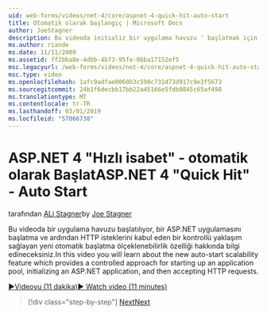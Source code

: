 ```yaml
---
uid: web-forms/videos/net-4/core/aspnet-4-quick-hit-auto-start
title: Otomatik olarak başlangıç | Microsoft Docs
author: JoeStagner
description: Bu videoda initializ bir uygulama havuzu ' başlatmak için denetlenen bir yaklaşım sağlayan yeni otomatik başlatma ölçeklenebilirlik özelliği hakkında bilgi edineceksiniz...
ms.author: riande
ms.date: 11/11/2009
ms.assetid: ff2bba8e-4dbb-4b73-95fe-0bba17152ef5
msc.legacyurl: /web-forms/videos/net-4/core/aspnet-4-quick-hit-auto-start
msc.type: video
ms.openlocfilehash: 1afc9adfae0060b3c598c731d73d917c9e3f5673
ms.sourcegitcommit: 24b1f6decbb17bb22a45166e5fdb0845c65af498
ms.translationtype: MT
ms.contentlocale: tr-TR
ms.lasthandoff: 03/01/2019
ms.locfileid: "57066738"
---
```

<a name="aspnet-4-quick-hit---auto-start"></a><span data-ttu-id="5ed31-103">ASP.NET 4 "Hızlı isabet" - otomatik olarak Başlat</span><span class="sxs-lookup"><span data-stu-id="5ed31-103">ASP.NET 4 "Quick Hit" - Auto Start</span></span>
====================
<span data-ttu-id="5ed31-104">tarafından [ALi Stagner](https://github.com/JoeStagner)</span><span class="sxs-lookup"><span data-stu-id="5ed31-104">by [Joe Stagner](https://github.com/JoeStagner)</span></span>

<span data-ttu-id="5ed31-105">Bu videoda bir uygulama havuzu başlatılıyor, bir ASP.NET uygulamasını başlatma ve ardından HTTP isteklerini kabul eden bir kontrollü yaklaşım sağlayan yeni otomatik başlatma ölçeklenebilirlik özelliği hakkında bilgi edineceksiniz.</span><span class="sxs-lookup"><span data-stu-id="5ed31-105">In this video you will learn about the new auto-start scalability feature which provides a controlled approach for starting up an application pool, initializing an ASP.NET application, and then accepting HTTP requests.</span></span> 

[<span data-ttu-id="5ed31-106">&#9654;Videoyu (11 dakika)</span><span class="sxs-lookup"><span data-stu-id="5ed31-106">&#9654; Watch video (11 minutes)</span></span>](https://channel9.msdn.com/Blogs/ASP-NET-Site-Videos/aspnet-4-quick-hit-auto-start)

> [!div class="step-by-step"]
> [<span data-ttu-id="5ed31-107">Next</span><span class="sxs-lookup"><span data-stu-id="5ed31-107">Next</span></span>](aspnet-4-quick-hit-clean-webconfig-files.md)
